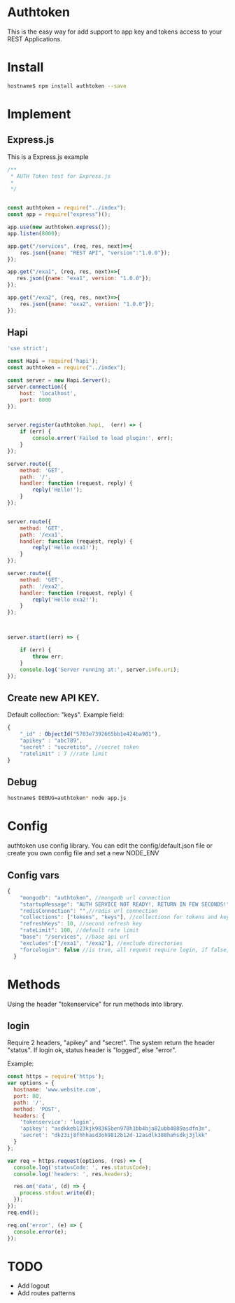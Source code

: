 # Authtoken
This is the easy way for add support to app key and tokens access to your REST Applications.

# Install

```bash
hostname$ npm install authtoken --save
```
# Implement
## Express.js
This is a Express.js example
```js
/**
 * AUTH Token test for Express.js
 *
 */


const authtoken = require("../index");
const app = require("express")();

app.use(new authtoken.express());
app.listen(8000);

app.get("/services", (req, res, next)=>{
    res.json({name: "REST API", "version":"1.0.0"});
});

app.get("/exa1", (req, res, next)=>{
   res.json({name: "exa1", version: "1.0.0"});
});

app.get("/exa2", (req, res, next)=>{
    res.json({name: "exa2", version: "1.0.0"});
});

```

## Hapi
```js
'use strict';

const Hapi = require('hapi');
const authtoken = require("../index");

const server = new Hapi.Server();
server.connection({
    host: 'localhost',
    port: 8000
});


server.register(authtoken.hapi,  (err) => {
    if (err) {
        console.error('Failed to load plugin:', err);
    }
});

server.route({
    method: 'GET',
    path: '/',
    handler: function (request, reply) {
        reply('Hello!');
    }
});


server.route({
    method: 'GET',
    path: '/exa1',
    handler: function (request, reply) {
        reply('Hello exa1!');
    }
});

server.route({
    method: 'GET',
    path: '/exa2',
    handler: function (request, reply) {
        reply('Hello exa2!');
    }
});



server.start((err) => {

    if (err) {
        throw err;
    }
    console.log('Server running at:', server.info.uri);
});
```

## Create new API KEY.
Default collection: "keys".
Example field: 
```js
{
    "_id" : ObjectId("5703e7392665bb1e424ba981"),
    "apikey" : "abc789",
    "secret" : "secretito", //secret token
    "ratelimit" : 7 //rate limit
}
```

## Debug
```bash
hostname$ DEBUG=authtoken* node app.js 
```
# Config
authtoken use config library. You can edit the config/default.json file or create you own config file and set a new NODE_ENV

## Config vars
```js
{
    "mongodb": "authtoken", //mongodb url connection
    "startupMessage": "AUTH SERVICE NOT READY!, RETURN IN FEW SECONDS!",//msg error
    "redisConnection": "",//redis url connection
    "collections": ["tokens", "keys"], //collectiosn for tokens and keys
    "refreshKeys": 10, //second refresh key
    "rateLimit": 100, //default rate limit
    "base": "/services", //base api url
    "excludes":["/exa1", "/exa2"], //exclude directories
    "forcelogin": false //is true, all request require login, if false, onlye need api key in header
  }
```
# Methods

Using the header "tokenservice" for run methods into library.

## login
Require 2 headers, "apikey" and "secret".
The system return the header "status". If login ok, status header is "logged", else "error".

Example:
```js
const https = require('https');
var options = {
  hostname: 'www.website.com',
  port: 80,
  path: '/',
  method: 'POST',
  headers: {
    'tokenservice': 'login',
    'apikey': "asdkkeb123kjk98365ben978h1bb4bja82ubb4889asdfn3n",
    'secret': "dk23ij8fhhhasd3oh9812b12d-12asdlk388hahsdkj3jlkk"
  }
};

var req = https.request(options, (res) => {
  console.log('statusCode: ', res.statusCode);
  console.log('headers: ', res.headers);

  res.on('data', (d) => {
    process.stdout.write(d);
  });
});
req.end();

req.on('error', (e) => {
  console.error(e);
});
``` 

# TODO
- Add logout
- Add routes patterns
